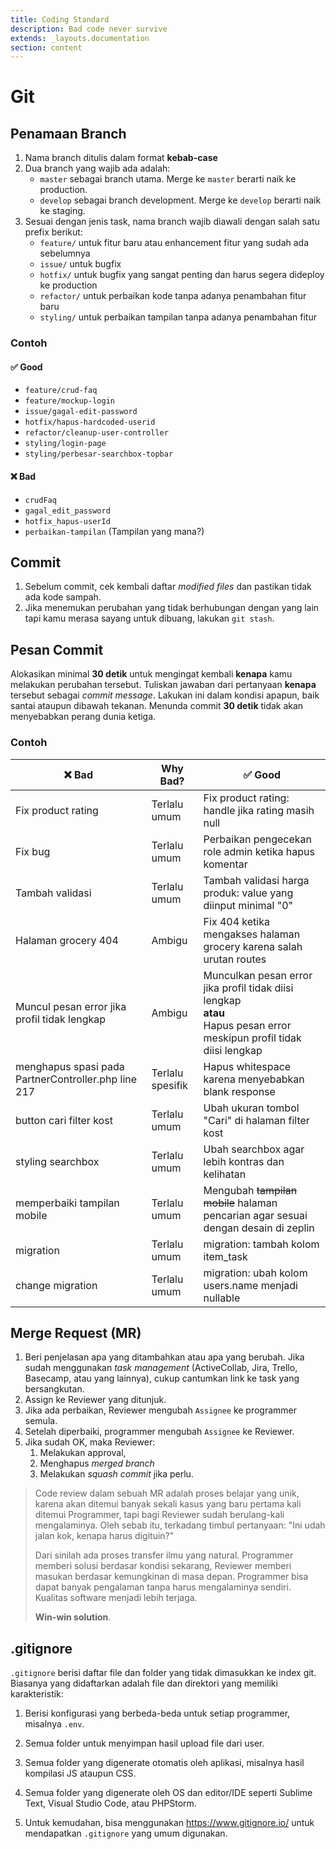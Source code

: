 ```yaml
---
title: Coding Standard
description: Bad code never survive
extends: _layouts.documentation
section: content
---
```

# Git
## Penamaan Branch

1. Nama branch ditulis dalam format **kebab-case**
2. Dua branch yang wajib ada adalah:
   - `master` sebagai branch utama. Merge ke `master` berarti naik ke production.
   - `develop` sebagai branch development. Merge ke `develop` berarti naik ke staging. 
3. Sesuai dengan jenis task, nama branch wajib diawali dengan salah satu prefix berikut:
   - `feature/` untuk fitur baru atau enhancement fitur yang sudah ada sebelumnya
   - `issue/` untuk bugfix
   - `hotfix/` untuk bugfix yang sangat penting dan harus segera dideploy ke production
   - `refactor/` untuk perbaikan kode tanpa adanya penambahan fitur baru
   - `styling/` untuk perbaikan tampilan tanpa adanya penambahan fitur

### Contoh

#### ✅ Good

- `feature/crud-faq`
- `feature/mockup-login`
- `issue/gagal-edit-password`
- `hotfix/hapus-hardcoded-userid`
- `refactor/cleanup-user-controller`
- `styling/login-page`
- `styling/perbesar-searchbox-topbar`

#### ❌ Bad

- `crudFaq`
- `gagal_edit_password`
- `hotfix_hapus-userId`
- `perbaikan-tampilan` (Tampilan yang mana?)

## Commit

1. Sebelum commit, cek kembali daftar _modified files_ dan pastikan tidak ada kode sampah.
1. Jika menemukan perubahan yang tidak berhubungan dengan yang lain tapi kamu merasa sayang untuk dibuang, lakukan `git stash`.

## Pesan Commit

Alokasikan minimal **30 detik** untuk mengingat kembali **kenapa** kamu melakukan perubahan tersebut. 
Tuliskan jawaban dari pertanyaan **kenapa** tersebut sebagai _commit message_. Lakukan ini dalam kondisi apapun, baik santai ataupun dibawah tekanan. Menunda commit **30 detik** tidak akan menyebabkan perang dunia ketiga.

### Contoh

| ❌ Bad                                               | Why Bad?         | ✅ Good                                                       |
| --------------------------------------------------- | ---------------- | ------------------------------------------------------------ |
| Fix product rating                                  | Terlalu umum     | Fix product rating: handle jika rating masih null            |
| Fix bug                                             | Terlalu umum     | Perbaikan pengecekan role admin ketika hapus komentar        |
| Tambah validasi                                     | Terlalu umum     | Tambah validasi harga produk: value yang diinput minimal "0" |
| Halaman grocery 404                                 | Ambigu           | Fix 404 ketika mengakses halaman grocery karena salah urutan routes |
| Muncul pesan error jika profil tidak lengkap        | Ambigu           | Munculkan pesan error jika profil tidak diisi lengkap<br />**atau**<br />Hapus pesan error meskipun profil tidak diisi lengkap |
| menghapus spasi pada PartnerController.php line 217 | Terlalu spesifik | Hapus whitespace karena menyebabkan blank response           |
| button cari filter kost                             | Terlalu umum     | Ubah ukuran tombol "Cari" di halaman filter kost             |
| styling searchbox                                   | Terlalu umum     | Ubah searchbox agar lebih kontras dan kelihatan              |
| memperbaiki tampilan mobile                         | Terlalu umum     | Mengubah ~~tampilan mobile~~ halaman pencarian agar sesuai dengan desain di zeplin |
| migration                                           | Terlalu umum     | migration: tambah kolom item_task                            |
| change migration                                    | Terlalu umum     | migration: ubah kolom users.name menjadi nullable            |



## Merge Request (MR)

1. Beri penjelasan apa yang ditambahkan atau apa yang berubah. Jika sudah menggunakan *task management* (ActiveCollab, Jira, Trello, Basecamp, atau yang lainnya), cukup cantumkan link ke task yang bersangkutan.
2. Assign ke Reviewer yang ditunjuk.
3. Jika ada perbaikan, Reviewer mengubah `Assignee` ke programmer semula.
4. Setelah diperbaiki, programmer mengubah `Assignee` ke Reviewer.
5. Jika sudah OK, maka Reviewer:
    1. Melakukan approval,
    2. Menghapus *merged branch*
    3. Melakukan *squash commit* jika perlu.

> Code review dalam sebuah MR adalah proses belajar yang unik, karena akan ditemui banyak sekali kasus yang baru pertama kali ditemui Programmer, tapi bagi Reviewer sudah berulang-kali mengalaminya. Oleh sebab itu, terkadang timbul pertanyaan: "Ini udah jalan kok, kenapa harus digituin?" 
>
> Dari sinilah ada proses transfer ilmu yang natural. Programmer memberi solusi berdasar kondisi sekarang, Reviewer memberi masukan berdasar kemungkinan di masa depan. Programmer bisa dapat banyak pengalaman tanpa harus mengalaminya sendiri. Kualitas software menjadi lebih terjaga. 
>
> **Win-win solution**.

## .gitignore

`.gitignore` berisi daftar file dan folder yang tidak dimasukkan ke index git. Biasanya yang didaftarkan adalah file dan direktori yang memiliki karakteristik:

1. Berisi konfigurasi yang berbeda-beda untuk setiap programmer, misalnya `.env`.

1. Semua folder untuk menyimpan hasil upload file dari user.

1. Semua folder yang digenerate otomatis oleh aplikasi, misalnya hasil kompilasi JS ataupun CSS.

1. Semua folder yang digenerate oleh OS dan editor/IDE seperti Sublime Text, Visual Studio Code, atau PHPStorm.

1. Untuk kemudahan, bisa menggunakan https://www.gitignore.io/ untuk mendapatkan `.gitignore` yang umum digunakan.

    
